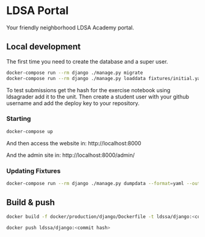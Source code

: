 # LDSA Portal

Your friendly neighborhood LDSA Academy portal.


## Local development

The first time you need to create the database and a super user.
```bash
docker-compose run --rm django ./manage.py migrate
docker-compose run --rm django ./manage.py loaddata fixtures/initial.yaml
```

To test submissions get the hash for the exercise notebook using ldsagrader add
it to the unit.
Then create a student user with your github username and add the deploy key to
your repository.

### Starting

```bash
docker-compose up
```
And then access the website in:
http://localhost:8000

And the admin site in:
http://localhost:8000/admin/


### Updating Fixtures

```bash
docker-compose run --rm django ./manage.py dumpdata --format=yaml --output=fixtures/initial.yaml
```


## Build & push

```bash
docker build -f docker/production/django/Dockerfile -t ldssa/django:<commit hash> .
```

```bash
docker push ldssa/django:<commit hash>
```


